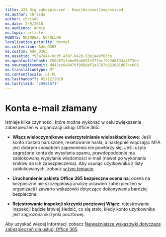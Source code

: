 ```yaml
---
title: 423 Org zabezpieczeń - EmailAccountCompromised
ms.author: chrisda
author: chrisda
ms.date: 2/9/2018
ms.audience: Admin
ms.topic: article
ROBOTS: NOINDEX, NOFOLLOW
localization_priority: Normal
ms.collection: Adm_O365
ms.custom: Adm_O365
ms.assetid: f93a7a44-0cdf-4387-b428-53e1a48f63ce
ms.openlocfilehash: 250e87afabe08ab69fe373bcf923d6193a4573ee
ms.sourcegitcommit: dd43cc0a9470f98b8ef2a3787c823801d674c666
ms.translationtype: MT
ms.contentlocale: pl-PL
ms.lasthandoff: 02/12/2019
ms.locfileid: "29901871"
---
```

# <a name="compromised-email-accounts"></a>Konta e-mail złamany

Istnieje kilka czynności, które można wykonać w celu zwiększenia zabezpieczeń w organizacji usługi Office 365:
  
- **Włącz wieloczynnikowe uwierzytelnianie wieloskładnikowe**: Jeśli konto zostało naruszone, resetowanie hasła, a następnie włączając MFA jest dobrym sposobem zapewnienia nie powtórzy się. Jeśli użyto zagrożone konta do wysyłania spamu, prawdopodobnie ma zablokowaną wysyłanie wiadomości e-mail (nawet po wykonaniu kroków do ich zabezpieczenia). Aby usunąć użytkownika z listy zablokowanych, zobacz [w tym temacie](https://technet.microsoft.com/library/ms.exch.eac.actioncenter.aspx).
    
- **Uruchomienie pakietu Office 365 bezpieczne ocena na**: ocena na bezpieczne nie szczegółową analizę ustawień zabezpieczeń w organizacji i zawarto wskazówki dotyczące dokonywania bardziej bezpieczne.
    
- **Rejestrowanie inspekcji skrzynki pocztowej Włącz**: rejestrowanie inspekcji będzie łatwiej śledzić, co się stało, kiedy konto użytkownika jest zagrożona skrzynki pocztowej.
    
Aby uzyskać więcej informacji zobacz [Najważniejsze wskazówki dotyczące zabezpieczeń dla usługi Office 365](https://support.office.com/article/9295e396-e53d-49b9-ae9b-0b5828cdedc3.aspx).
  

